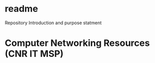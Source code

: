 # readme
Repository Introduction and purpose statment

# Computer Networking Resources (CNR IT MSP)

